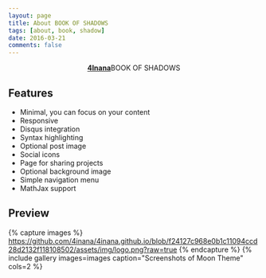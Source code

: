 ```yaml
---
layout: page
title: About BOOK OF SHADOWS
tags: [about, book, shadow]
date: 2016-03-21
comments: false
---
```

    
<center><a href="https://4inana.github.io/"><b>4Inana</b></a>BOOK OF SHADOWS</center>

## Features
* Minimal, you can focus on your content
* Responsive
* Disqus integration
* Syntax highlighting
* Optional post image
* Social icons
* Page for sharing projects
* Optional background image
* Simple navigation menu
* MathJax support

## Preview

{% capture images %}
    https://github.com/4inana/4inana.github.io/blob/f24127c968e0b1c11094ccd28d2132f118108502/assets/img/logo.png?raw=true
{% endcapture %}
{% include gallery images=images caption="Screenshots of Moon Theme" cols=2 %}

